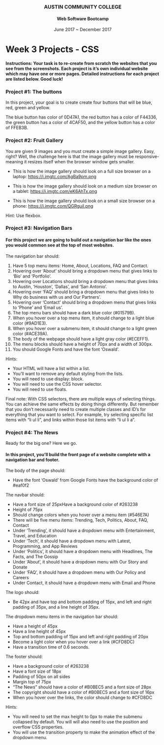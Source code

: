 <center>

### AUSTIN COMMUNITY COLLEGE 
#### Web Software Bootcamp 
June 2017 ~ December 2017

</center>

# Week 3 Projects - CSS

#### Instructions: Your task is to re-create from scratch the websites that you see from the screenshots. Each project is it’s own individual website which may have one or more pages. Detailed instructions for each project are listed below. Good luck!

### Project #1: The buttons

In this project, your goal is to create create four buttons that will be blue, red, green and yellow.
 
The blue button has color of 0D47A1, the red button has a color of F44336, the green button has a color of 4CAF50, and the yellow button has a color of FFEB3B.
 
### Project #2: Fruit Gallery

You are given 9 images and you must create a simple image gallery. Easy, right? Well, the challenge here is that the image gallery must be responsive- meaning it resizes itself when the browser window gets smaller.
 
* This is how the image gallery should look on a full size browser on a laptop: https://i.imgtc.com/AgBa9pm.png
 
* This is how the image gallery should look on a medium size browser on a tablet: https://i.imgtc.com/eK6AhTx.png
 
* This is how the image gallery should look on a small size browser on a phone: https://i.imgtc.com/QGRguil.png
 
Hint: Use flexbox.



### Project #3: Navigation Bars

#### For this project we are going to build out a navigation bar like the ones you would common see at the top of most websites.

The navigation bar should:
1. Have 5 top menu items: Home, About, Locations, FAQ and Contact.
2. Hovering over ‘About’ should bring a dropdown menu that gives links to ‘Bio’ and ‘Portfolio’.
3. Hovering over Locations should bring a dropdown menu that gives links to Austin, ‘Houston’, ‘Dallas’, and ‘San Antonio’.
4. Hovering over ‘FAQ’ should bring a dropdown menu that gives links to Why do business with us and Our Partners’.
5. Hovering over ‘Contact’ should bring a dropdown menu that gives links to ‘Phone’ and ‘Email us’.
6. The top menu bars should have a dark blue color (#01579B).
7. When you hover over a top menu item, it should change to a light blue color (#9AD1E3).
8. When you hover over a submenu item, it should change to a light green color (#ACE39A).
9. The body of the webpage should have a light gray color (#ECEFF1).
10. The menu blocks should have a height of 70px and a width of 300px.
11. You should Google Fonts and have the font ‘Oswald’.

Hints:

* Your HTML will have a list within a list.
* You’ll want to remove any default styling from the lists.
* You will need to use display: block.
* You will need to use the CSS hover selector.
* You will need to use floats.

Final note: With CSS selectors, there are multiple ways of selecting things. You can achieve the same effects by doing things differently. But remember that you don’t necessarily need to create multiple classes and ID’s for everything that you want to select. For example, try selecting specific list items with “li ul li”, and links within those list items with “li ul li a”.


### Project #4: The News

Ready for the big one? Here we go.

#### In this project, you’ll build the front page of a website complete with a navigation bar and footer.

The body of the page should:

* Have the font ‘Oswald’ from Google Fonts have the background color of #eaf0f2

The navbar should:

* Have a font size of 25pxHave a background color of #263238
* Height of 75px
* Should change colors when you hover over a menu item (#546E7A)
* There will be five menu items: Trending, Tech, Politics, About, FAQ, Contact
* Under ‘Trending’, it should have a dropdown menu with Entertainment, Travel, and Education
* Under ‘Tech’, it should have a dropdown menu with Latest, Programming, and App Reviews
*  Under ‘Politics’, it should have a dropdown menu with Headlines, The Facts, and The Gossip
* Under ‘About’, it should have a dropdown menu with Our Story and Donate
* Under ‘FAQ’, it should have a dropdown menu with Our Policy and Careers
* Under Contact, it should have a dropdown menu with Email and Phone

The logo should:

* Be 42px and have top and bottom padding of 15px, and left and right padding of 35px, and a line height of 35px.

The dropdown menu items in the navigation bar should:

* Have a height of 45px
* Have a line height of 45px
* Top and bottom padding of 15px and left and right padding of 20px
* Become a light color when you hover over a link (#CFD8DC) 
* Have a transition time of 0.6 seconds.

The footer should:

* Have a background color of #263238
* Have a font size of 18px
* Padding of 50px on all sides
* Margin top of 75px
* “The News” should have a color of #B0BEC5 and a font size of 28px
* The copyright should have a color of #B0BEC5 and a font size of 16px
* When you hover over the links, the color should change to #CFD8DC

Hints:
* You will need to set the max height to 0px to make the submenu collapsed by default. You will will also need to use the position and overflow CSS properties.
* You will use the transition property to make the animation effect of the dropdown menu.
